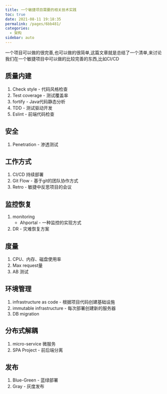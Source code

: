 ```yaml
---
title: 一个敏捷项目需要的相关技术实践
toc: true
date: 2021-08-11 19:18:35
permalink: /pages/6bb481/
categories:
  - 架构
sidebar: auto
---
```


一个项目可以做的很完善,也可以做的很简单,这篇文章就是总结了一个清单,来讨论我们在一个敏捷项目中可以做的比较完善的东西,比如CI/CD

## 质量内建

1. Check style - 代码风格检查
2. Test coverage - 测试覆盖率
3. fortify - Java代码静态分析
4. TDD - 测试驱动开发
5. Eslint - 前端代码检查

## 安全

1. Penetration - 渗透测试

## 工作方式

1. CI/CD 持续部署
2. Git Flow - 基于git的团队协作方式
3. Retro - 敏捷中反思项目的会议

## 监控恢复

1. monitoring
    - Ahportal - 一种监控的实现方式
2. DR - 灾难恢复方案

## 度量

1. CPU、内存、磁盘使用率
2. Max request量
3. AB 测试

## 环境管理

1. infrastructure as code - 根据项目代码创建基础设施
2. immutable infrastructure - 每次部署创建新的服务器
3. DB migration

## 分布式解耦

1. micro-service 微服务
2. SPA Project - 前后端分离

## 发布

1. Blue-Green - 蓝绿部署
2. Gray - 灰度发布
